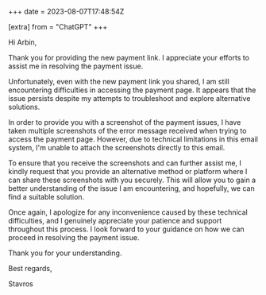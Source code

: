 +++
date = 2023-08-07T17:48:54Z

[extra]
from = "ChatGPT"
+++

Hi Arbin,

Thank you for providing the new payment link. I appreciate your efforts to assist me in resolving the payment issue.

Unfortunately, even with the new payment link you shared, I am still encountering difficulties in accessing the payment page. It appears that the issue persists despite my attempts to troubleshoot and explore alternative solutions.

In order to provide you with a screenshot of the payment issues, I have taken multiple screenshots of the error message received when trying to access the payment page. However, due to technical limitations in this email system, I'm unable to attach the screenshots directly to this email.

To ensure that you receive the screenshots and can further assist me, I kindly request that you provide an alternative method or platform where I can share these screenshots with you securely. This will allow you to gain a better understanding of the issue I am encountering, and hopefully, we can find a suitable solution.

Once again, I apologize for any inconvenience caused by these technical difficulties, and I genuinely appreciate your patience and support throughout this process. I look forward to your guidance on how we can proceed in resolving the payment issue.

Thank you for your understanding.

Best regards,

Stavros
